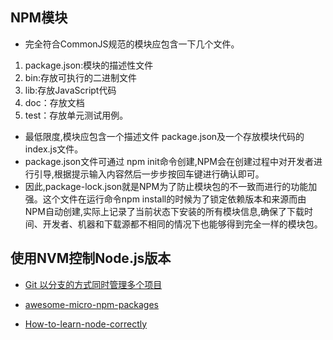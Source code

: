 ## NPM模块
* 完全符合CommonJS规范的模块应包含一下几个文件。
1. package.json:模块的描述性文件
2. bin:存放可执行的二进制文件
3. lib:存放JavaScript代码
4. doc：存放文档
5. test：存放单元测试用例。
   
* 最低限度,模块应包含一个描述文件 package.json及一个存放模块代码的index.js文件。
* package.json文件可通过 npm init命令创建,NPM会在创建过程中对开发者进行引导,根据提示输入内容然后一步步按回车键进行确认即可。 
* 因此,package-lock.json就是NPM为了防止模块包的不一致而进行的功能加强。这个文件在运行命令npm install的时候为了锁定依赖版本和来源而由NPM自动创建,实际上记录了当前状态下安装的所有模块信息,确保了下载时间、开发者、机器和下载源都不相同的情况下也能够得到完全一样的模块包。

## 使用NVM控制Node.js版本

* [Git 以分支的方式同时管理多个项目](https://www.cnblogs.com/huangtailang/p/4748075.html)
* [awesome-micro-npm-packages](https://github.com/parro-it/awesome-micro-npm-packages)

* [How-to-learn-node-correctly](https://github.com/i5ting/How-to-learn-node-correctly#%E9%9D%9E%E7%A7%91%E7%8F%AD%E5%87%BA%E8%BA%AB%E5%A6%82%E4%BD%95nodejs)